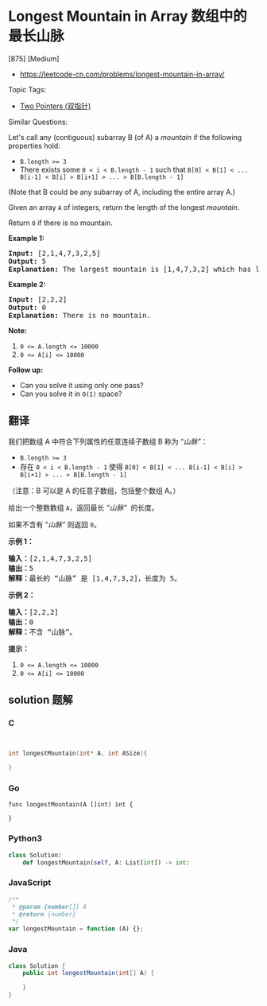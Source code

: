 # Longest Mountain in Array 数组中的最长山脉

[875] [Medium]

- https://leetcode-cn.com/problems/longest-mountain-in-array/

Topic Tags:

- [Two Pointers (双指针)](https://leetcode-cn.com/tag/two-pointers/)

Similar Questions:

Let's call any (contiguous) subarray B (of A) a _mountain_ if the following properties hold:

- `B.length >= 3`
- There exists some `0 < i < B.length - 1` such that `B[0] < B[1] < ... B[i-1] < B[i] > B[i+1] > ... > B[B.length - 1]`

(Note that B could be any subarray of A, including the entire array A.)

Given an array `A` of integers, return the length of the longest *mountain*.

Return `0` if there is no mountain.

**Example 1:**

<pre><strong>Input: </strong>[2,1,4,7,3,2,5]
<strong>Output: </strong>5
<strong>Explanation: </strong>The largest mountain is [1,4,7,3,2] which has length 5.
</pre>

**Example 2:**

<pre><strong>Input: </strong>[2,2,2]
<strong>Output: </strong>0
<strong>Explanation: </strong>There is no mountain.
</pre>

**Note:**

1.  `0 <= A.length <= 10000`
2.  `0 <= A[i] <= 10000`

**Follow up:**

- Can you solve it using only one pass?
- Can you solve it in `O(1)` space?

## 翻译

我们把数组 A 中符合下列属性的任意连续子数组 B 称为 “_山脉”_：

- `B.length >= 3`
- 存在 `0 < i < B.length - 1` 使得 `B[0] < B[1] < ... B[i-1] < B[i] > B[i+1] > ... > B[B.length - 1]`

（注意：B 可以是 A 的任意子数组，包括整个数组 A。）

给出一个整数数组 `A`，返回最长 *“山脉”*  的长度。

如果不含有 “_山脉”_ 则返回 `0`。

**示例 1：**

<pre><strong>输入：</strong>[2,1,4,7,3,2,5]
<strong>输出：</strong>5
<strong>解释：</strong>最长的 “山脉” 是 [1,4,7,3,2]，长度为 5。
</pre>

**示例 2：**

<pre><strong>输入：</strong>[2,2,2]
<strong>输出：</strong>0
<strong>解释：</strong>不含 “山脉”。
</pre>

**提示：**

1.  `0 <= A.length <= 10000`
2.  `0 <= A[i] <= 10000`

## solution 题解

### C

```c


int longestMountain(int* A, int ASize){

}
```

### Go

```golang
func longestMountain(A []int) int {

}
```

### Python3

```python
class Solution:
    def longestMountain(self, A: List[int]) -> int:
```

### JavaScript

```javascript
/**
 * @param {number[]} A
 * @return {number}
 */
var longestMountain = function (A) {};
```

### Java

```java
class Solution {
    public int longestMountain(int[] A) {

    }
}
```
